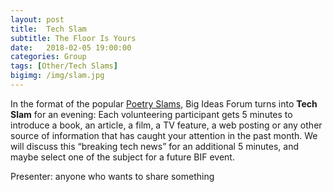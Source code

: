 ```yaml
---
layout: post
title:  Tech Slam
subtitle: The Floor Is Yours
date:   2018-02-05 19:00:00
categories: Group
tags: [Other/Tech Slams]
bigimg: /img/slam.jpg
---
```


In the format of the popular [Poetry Slams](https://en.wikipedia.org/wiki/Poetry_slam), Big Ideas Forum turns into **Tech Slam** for an evening: Each volunteering participant gets 5 minutes to introduce a book, an article, a film, a TV feature, a web posting or any other source of information that has caught your attention in the past month. We will discuss this “breaking tech news” for an additional 5 minutes, and maybe select one of the subject for a future BIF event.

Presenter: anyone who wants to share something

